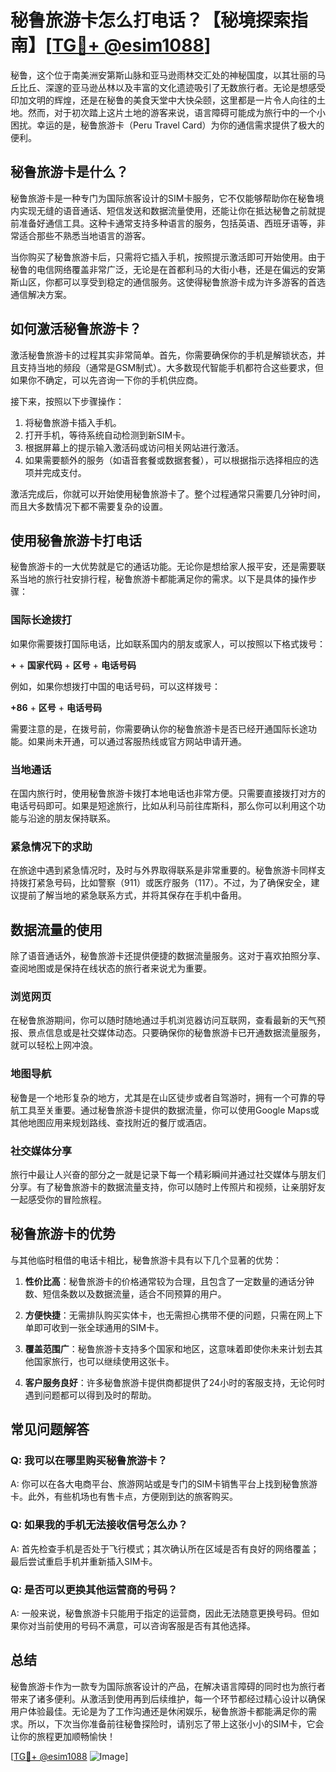 # 秘鲁旅游卡怎么打电话？【秘境探索指南】[[TG💪+ @esim1088](https://t.me/s/esim1088)]

秘鲁，这个位于南美洲安第斯山脉和亚马逊雨林交汇处的神秘国度，以其壮丽的马丘比丘、深邃的亚马逊丛林以及丰富的文化遗迹吸引了无数旅行者。无论是想感受印加文明的辉煌，还是在秘鲁的美食天堂中大快朵颐，这里都是一片令人向往的土地。然而，对于初次踏上这片土地的游客来说，语言障碍可能成为旅行中的一个小困扰。幸运的是，秘鲁旅游卡（Peru Travel Card）为你的通信需求提供了极大的便利。

## 秘鲁旅游卡是什么？

秘鲁旅游卡是一种专门为国际旅客设计的SIM卡服务，它不仅能够帮助你在秘鲁境内实现无缝的语音通话、短信发送和数据流量使用，还能让你在抵达秘鲁之前就提前准备好通信工具。这种卡通常支持多种语言的服务，包括英语、西班牙语等，非常适合那些不熟悉当地语言的游客。

当你购买了秘鲁旅游卡后，只需将它插入手机，按照提示激活即可开始使用。由于秘鲁的电信网络覆盖非常广泛，无论是在首都利马的大街小巷，还是在偏远的安第斯山区，你都可以享受到稳定的通信服务。这使得秘鲁旅游卡成为许多游客的首选通信解决方案。

## 如何激活秘鲁旅游卡？

激活秘鲁旅游卡的过程其实非常简单。首先，你需要确保你的手机是解锁状态，并且支持当地的频段（通常是GSM制式）。大多数现代智能手机都符合这些要求，但如果你不确定，可以先咨询一下你的手机供应商。

接下来，按照以下步骤操作：

1. 将秘鲁旅游卡插入手机。
2. 打开手机，等待系统自动检测到新SIM卡。
3. 根据屏幕上的提示输入激活码或访问相关网站进行激活。
4. 如果需要额外的服务（如语音套餐或数据套餐），可以根据指示选择相应的选项并完成支付。

激活完成后，你就可以开始使用秘鲁旅游卡了。整个过程通常只需要几分钟时间，而且大多数情况下都不需要复杂的设置。

## 使用秘鲁旅游卡打电话

秘鲁旅游卡的一大优势就是它的通话功能。无论你是想给家人报平安，还是需要联系当地的旅行社安排行程，秘鲁旅游卡都能满足你的需求。以下是具体的操作步骤：

### 国际长途拨打

如果你需要拨打国际电话，比如联系国内的朋友或家人，可以按照以下格式拨号：

**+** + **国家代码** + **区号** + **电话号码**

例如，如果你想拨打中国的电话号码，可以这样拨号：

**+86** + **区号** + **电话号码**

需要注意的是，在拨号前，你需要确认你的秘鲁旅游卡是否已经开通国际长途功能。如果尚未开通，可以通过客服热线或官方网站申请开通。

### 当地通话

在国内旅行时，使用秘鲁旅游卡拨打本地电话也非常方便。只需要直接拨打对方的电话号码即可。如果是短途旅行，比如从利马前往库斯科，那么你可以利用这个功能与沿途的朋友保持联系。

### 紧急情况下的求助

在旅途中遇到紧急情况时，及时与外界取得联系是非常重要的。秘鲁旅游卡同样支持拨打紧急号码，比如警察（911）或医疗服务（117）。不过，为了确保安全，建议提前了解当地的紧急联系方式，并将其保存在手机中备用。

## 数据流量的使用

除了语音通话外，秘鲁旅游卡还提供便捷的数据流量服务。这对于喜欢拍照分享、查阅地图或是保持在线状态的旅行者来说尤为重要。

### 浏览网页

在秘鲁旅游期间，你可以随时随地通过手机浏览器访问互联网，查看最新的天气预报、景点信息或是社交媒体动态。只要确保你的秘鲁旅游卡已开通数据流量服务，就可以轻松上网冲浪。

### 地图导航

秘鲁是一个地形复杂的地方，尤其是在山区徒步或者自驾游时，拥有一个可靠的导航工具至关重要。通过秘鲁旅游卡提供的数据流量，你可以使用Google Maps或其他地图应用来规划路线、查找附近的餐厅或酒店。

### 社交媒体分享

旅行中最让人兴奋的部分之一就是记录下每一个精彩瞬间并通过社交媒体与朋友们分享。有了秘鲁旅游卡的数据流量支持，你可以随时上传照片和视频，让亲朋好友一起感受你的冒险旅程。

## 秘鲁旅游卡的优势

与其他临时租借的电话卡相比，秘鲁旅游卡具有以下几个显著的优势：

1. **性价比高**：秘鲁旅游卡的价格通常较为合理，且包含了一定数量的通话分钟数、短信条数以及数据流量，适合不同预算的用户。
   
2. **方便快捷**：无需排队购买实体卡，也无需担心携带不便的问题，只需在网上下单即可收到一张全球通用的SIM卡。

3. **覆盖范围广**：秘鲁旅游卡支持多个国家和地区，这意味着即使你未来计划去其他国家旅行，也可以继续使用这张卡。

4. **客户服务良好**：许多秘鲁旅游卡提供商都提供了24小时的客服支持，无论何时遇到问题都可以得到及时的帮助。

## 常见问题解答

### Q: 我可以在哪里购买秘鲁旅游卡？
A: 你可以在各大电商平台、旅游网站或是专门的SIM卡销售平台上找到秘鲁旅游卡。此外，有些机场也有售卡点，方便刚到达的旅客购买。

### Q: 如果我的手机无法接收信号怎么办？
A: 首先检查手机是否处于飞行模式；其次确认所在区域是否有良好的网络覆盖；最后尝试重启手机并重新插入SIM卡。

### Q: 是否可以更换其他运营商的号码？
A: 一般来说，秘鲁旅游卡只能用于指定的运营商，因此无法随意更换号码。但如果你对当前使用的号码不满意，可以咨询客服是否有其他选择。

## 总结

秘鲁旅游卡作为一款专为国际旅客设计的产品，在解决语言障碍的同时也为旅行者带来了诸多便利。从激活到使用再到后续维护，每一个环节都经过精心设计以确保用户体验最佳。无论是为了工作沟通还是休闲娱乐，秘鲁旅游卡都能满足你的需求。所以，下次当你准备前往秘鲁探险时，请别忘了带上这张小小的SIM卡，它会让你的旅程更加顺畅愉快！

[[TG💪+ @esim1088](https://t.me/s/esim1088) ![Image](https://i.postimg.cc/4NQfJmqS/Snipaste-2025-05-13-00-14-12.png)]